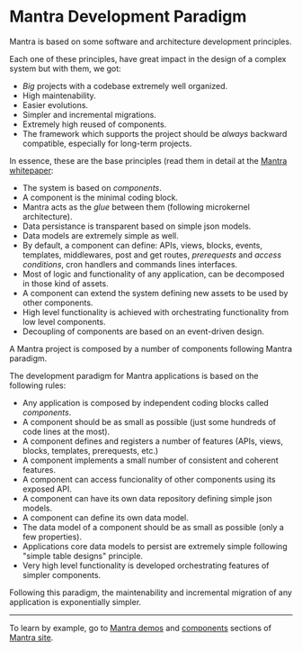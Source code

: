 # Mantra Development Paradigm

Mantra is based on some software and architecture development principles.

Each one of these principles, have great impact in the design of a complex system but with them, we got:

* *Big* projects with a codebase extremely well organized.
* High maintenability.
* Easier evolutions.
* Simpler and incremental migrations.
* Extremely high reused of components.
* The framework which supports the project should be *always* backward compatible, especially for long-term projects.

In essence, these are the base principles (read them in detail at the [Mantra whitepaper](https://www.mantrajs.com/mantradoc/whitepaper):

* The system is based on *components*.
* A component is the minimal coding block.
* Mantra acts as the *glue* between them (following microkernel architecture).
* Data persistance is transparent based on simple json models.
* Data models are extremely simple as well.
* By default, a component can define: APIs, views, blocks, events, templates, middlewares, post and get routes, *prerequests* and *access conditions*, cron handlers and commands lines interfaces.
* Most of logic and functionality of any application, can be decomposed in those kind of assets.
* A component can extend the system defining new assets to be used by other components.
* High level functionality is achieved with orchestrating functionality from low level components.
* Decoupling of components are based on an event-driven design.

A Mantra project is composed by a number of components following Mantra paradigm.

The development paradigm for Mantra applications is based on the following rules:

* Any application is composed by independent coding blocks called *components*.
* A component should be as small as possible (just some hundreds of code lines at the most).
* A component defines and registers a number of features (APIs, views, blocks, templates, prerequests, etc.)
* A component implements a small number of consistent and coherent features.
* A component can access funcionality of other components using its exposed API.
* A component can have its own data repository defining simple json models.
* A component can define its own data model.
* The data model of a component should be as small as possible (only a few properties).
* Applications core data models to persist are extremely simple following "simple table designs" principle.
* Very high level functionality is developed orchestrating features of simpler components.

Following this paradigm, the maintenability and incremental migration of any application is exponentially simpler.

***
To learn by example, go to [Mantra demos](https://www.mantrajs.com/mantrademos/showall) and [components](https://www.mantrajs.com/marketplacecomponent/components) sections of [Mantra site](https://www.mantrajs.com).